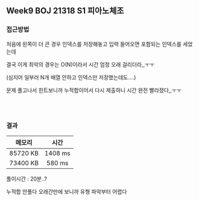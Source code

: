 ## Week9 BOJ 21318 S1 피아노체조

### 접근방법
처음에 왼쪽이 더 큰 경우 인덱스를 저장해놓고 입력 들어오면 포함되는 인덱스를 세었는데

결국 이게 최악의 경우는 O(N)이라서 시간 엄청 오래 걸리더라,,ㅜㅜ

(심지어 일부러 N개 배열 안하고 인덱스만 저장했는데도....)

문제 풀고나서 힌트보니까 누적합이어서 다시 제출하니 시간 완전 빨라졌다,,ㅜㅜ

<br>



<br>

### 결과

|메모리|시간|
|:---:|:---:|
|85720 KB|1408 ms|
|73400 KB|580 ms|

풀이시간 : 20분..?

누적합 안풀다 오래간만에 보니까 유형 파악부터 어렵다
